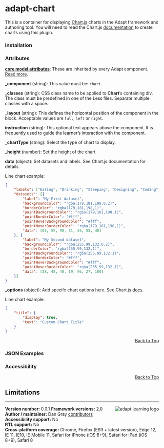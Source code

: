 # adapt-chart  

This is a container for displaying [Chart.js](http://www.chartjs.org/) charts in the Adapt framework and authoring tool.  You will need to read the Chart.js [documentation](http://www.chartjs.org/docs/) to create charts using this plugin.



### Installation




### Attributes

[**core model attributes**](https://github.com/adaptlearning/adapt_framework/wiki/Core-model-attributes): These are inherited by every Adapt component. [Read more](https://github.com/adaptlearning/adapt_framework/wiki/Core-model-attributes).

**_component** (string): This value must be: `chart`.

**_classes** (string): CSS class name to be applied to **Chart**’s containing div. The class must be predefined in one of the Less files. Separate multiple classes with a space.

**_layout** (string): This defines the horizontal position of the component in the block. Acceptable values are `full`, `left` or `right`.  

**instruction** (string): This optional text appears above the component. It is frequently used to
guide the learner’s interaction with the component.  

**_chartType** (string): Select the type of chart to display. 

**_height** (number): Set the height of the chart

**data** (object): Set datasets and labels. See Chart.js documentation for details. 

Line chart example:

```JSON
{
    "labels": ["Eating", "Drinking", "Sleeping", "Designing", "Coding", "Cycling", "Running"],
    "datasets": [{
        "label": "My First dataset",
        "backgroundColor": "rgba(179,181,198,0.2)",
        "borderColor": "rgba(179,181,198,1)",
        "pointBackgroundColor": "rgba(179,181,198,1)",
        "pointBorderColor": "#fff",
        "pointHoverBackgroundColor": "#fff",
        "pointHoverBorderColor": "rgba(179,181,198,1)",
        "data": [65, 59, 90, 81, 56, 55, 40]
    }, {
        "label": "My Second dataset",
        "backgroundColor": "rgba(255,99,132,0.2)",
        "borderColor": "rgba(255,99,132,1)",
        "pointBackgroundColor": "rgba(255,99,132,1)",
        "pointBorderColor": "#fff",
        "pointHoverBackgroundColor": "#fff",
        "pointHoverBorderColor": "rgba(255,99,132,1)",
        "data": [28, 48, 40, 19, 96, 27, 100]
    }]
}
```

**_options** (object): Add specifc chart options here. See Chart.js [docs](http://www.chartjs.org/docs/#line-chart-chart-options).

Line chart example:

```JSON
{
    "title": {
        "display": true,
        "text": "Custom Chart Title"
    }
}
```

<div float align=right><a href="#top">Back to Top</a></div>

### JSON Examples  


### Accessibility

<div float align=right><a href="#top">Back to Top</a></div>

## Limitations

----------------------------
**Version number:**  0.0.1   <a href="https://community.adaptlearning.org/" target="_blank"><img src="https://github.com/adaptlearning/documentation/blob/master/04_wiki_assets/plug-ins/images/adapt-logo-mrgn-lft.jpg" alt="adapt learning logo" align="right"></a>
**Framework versions:** 2.0  
**Author / maintainer:** Dan Gray [contributors](https://github.com/dancgray/adapt-chart/graphs/contributors)  
**Accessibility support:** No   
**RTL support:** No  
**Cross-platform coverage:** Chrome, Firefox (ESR + latest version), Edge 12, IE 11, IE10, IE Mobile 11, Safari for iPhone (iOS 8+9), Safari for iPad (iOS 8+9), Safari 8     

